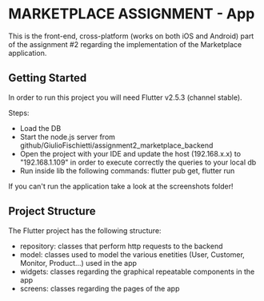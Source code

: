# MARKETPLACE ASSIGNMENT - App

This is the front-end, cross-platform (works on both iOS and Android) part of the assignment #2 regarding the implementation of the Marketplace application.


## Getting Started

In order to run this project you will need Flutter v2.5.3 (channel stable). 

Steps:
- Load the DB
- Start the node.js server from github/GiulioFischietti/assignment2_marketplace_backend
- Open the project with your IDE and update the host (192.168.x.x) to "192.168.1.109" in order to execute correctly the queries to your local db
- Run inside lib the following commands: flutter pub get, flutter run

If you can't run the application take a look at the screenshots folder!

## Project Structure
The Flutter project has the following structure:
- repository: classes that perform http requests to the backend
- model: classes used to model the various enetities (User, Customer, Monitor, Product...) used in the app
- widgets: classes regarding the graphical repeatable components in the app
- screens: classes regarding the pages of the app

